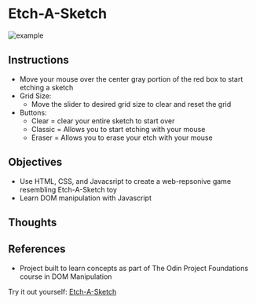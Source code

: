 # Etch-A-Sketch

![example](https://user-images.githubusercontent.com/49771001/128606432-c5adfde6-9701-4618-b4e5-fa08361fb105.png)

## Instructions
  * Move your mouse over the center gray portion of the red box to start etching a sketch
  * Grid Size:
    * Move the slider to desired grid size to clear and reset the grid
  * Buttons:
    * Clear = clear your entire sketch to start over
    * Classic = Allows you to start etching with your mouse
    * Eraser = Allows you to erase your etch with your mouse

## Objectives
  * Use HTML, CSS, and Javacsript to create a web-repsonive game resembling Etch-A-Sketch toy
  * Learn DOM manipulation with Javascript

## Thoughts


## References
  * Project built to learn concepts as part of The Odin Project Foundations course in DOM Manipulation

Try it out yourself: [Etch-A-Sketch](https://vincentz-42.github.io/Etch-A-Sketch/)


